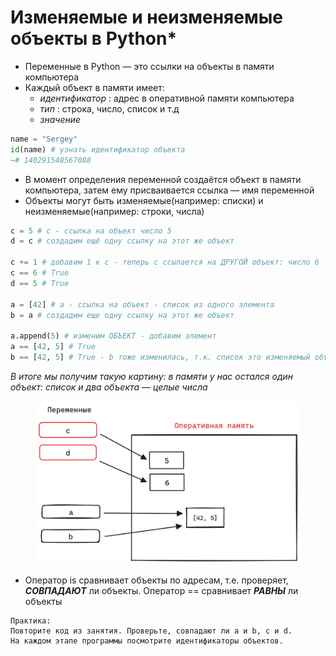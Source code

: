# Изменяемые и неизменяемые объекты в Python\*

* Переменные в Python — это ссылки на объекты в памяти компьютера
* Каждый объект в памяти имеет:
  * _идентификатор_ : адрес в оперативной памяти компьютера
  * _тип_ : строка, число, список и т.д
  * _значение_

```python
name = "Sergey"
id(name) # узнать идентификатор объекта
~# 140291548567088
```

* В момент определения переменной создаётся объект в памяти компьютера, затем ему присваивается ссылка — имя переменной
* Объекты могут быть изменяемые(например: списки) и неизменяемые(например: строки, числа)

```python
c = 5 # c - ссылка на объект число 5
d = c # создадим ещё одну ссылку на этот же объект

c += 1 # добавим 1 к c - теперь c ссылаетcя на ДРУГОЙ объект: число 6
c == 6 # True
d == 5 # True

a = [42] # a - ссылка на объект - список из одного элемента
b = a # создадим еще одну ссылку на этот же объект

a.append(5) # изменим ОБЪЕКТ - добавим элемент
a == [42, 5] # True
b == [42, 5] # True - b тоже изменилась, т.к. список это изменяемый объект
```

_В итоге мы получим такую картину: в памяти у нас остался один объект: список и два объекта_ — _целые числа_&#x20;

<figure><img src="../.gitbook/assets/memory.png" alt=""><figcaption></figcaption></figure>

* Оператор is сравнивает объекты по адресам, т.е. проверяет, _**СОВПАДАЮТ**_ ли объекты. Оператор == сравнивает _**РАВНЫ**_ ли объекты

```
Практика:
Повторите код из занятия. Проверьте, совпадают ли a и b, c и d.
На каждом этапе программы посмотрите идентификаторы объектов.
```
